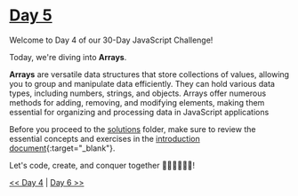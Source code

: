 # [Day 5](https://github.com/Muhtoyyib/30-DAY-JAVASCRIPT/blob/main/Day4/day4.md)

Welcome to Day 4 of our 30-Day JavaScript Challenge! 

Today, we're diving into **Arrays**.

**Arrays** are versatile data structures that store collections of values, allowing you to group and manipulate data efficiently. They can hold various data types, including numbers, strings, and objects. Arrays offer numerous methods for adding, removing, and modifying elements, making them essential for organizing and processing data in JavaScript applications

Before you proceed to the [solutions](solutions-day5/) folder, make sure to review the essential concepts and exercises in the [introduction document](https://github.com/Asabeneh/30-Days-Of-JavaScript/blob/master/05_Day_Arrays/05_day_arrays.md){:target="_blank"}.

Let's code, create, and conquer together 👨🏻‍💻🚀💪🏻!

[<< Day 4](https://github.com/Muhtoyyib/30-DAY-JAVASCRIPT/blob/main/Day4/day4.md) | [Day 6 >>](https://github.com/Muhtoyyib/30-DAY-JAVASCRIPT/blob/main/Day6/day6.md)